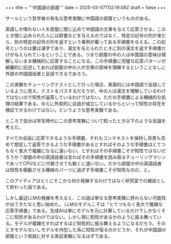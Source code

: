 +++
title = '''中国語の部屋'''
date = 2025-03-07T02:19:08Z
draft = false
+++

サールという哲学者の有名な思考実験に中国語の部屋というものがある。

英語しか喋れない人を部屋に閉じ込めて中国語の文章を与えて応答させる。このとき閉じ込められた人には辞書などを与えるのではなく、特定の記号の列が来たら、別の特定の記号の列を返すという事例が載ってある手順書を与える。この記号というのは要は漢字であり、漢文を与えられたときに別の漢文を返す手順書だけが与えられているということである。つまり部屋の中の人は中国語の意味は理解しないまま機械的に応答することになる。この手順書に完璧な応答パターンが網羅的に記述してあれば部屋の中の人が文章の意味を理解するということなしに外部の中国語話者と会話できるであろう。

この実験をチューリングテストとして行った場合、表面的には中国語で会話しているように見え、テストをパスするだろうが、中の人は漢文を理解しているわけではないので知性が返答しているわけではない。ただの手順書による機械的な処理の結果である。ゆえに外型的に会話が成立しているからといって知性の存在を検証できるわけではない。というような思考実験である。

ところで自分は学生時代にこの思考実験について知ったとき以下のような反論を考えた。

すべての会話に応答できるような手順書、それもコンテキストを保持し背景も含めて想定して返答できるような手順書があるとすればそのような手順書はとてつもなく長大で複雑になるに違いない。とすればその手順書こそが知性ではないだろうか？部屋の中の英語話者は言わばその手順書を読み取るチューリングマシンであってCPUなどに代替させても動くに違いない。だから部屋の中の英語話者は知性を駆動させる機械のパーツに過ぎず手順書こそが知性なのだ、と。

このアイディアはとくにそこから何か発展するわけではなく研究室での雑談として終わった話である。

しかし最近LLMの発展を考えると、この話は単なる思考実験に終わらない可能性が出てきたなと思い始めた。
LLMのモデルこそは「とてつもなく長大で複雑な応答手順書」である。生成AIは単にモデルを元に計算しているだけでしかなくそこに知性があるわけではない。しかし現に知性があるかのように振る舞っている。モデルが複雑化すればするほど知性的に振る舞えるようになるだろう。そのときモデルないしモデルを内包した系に知性が宿るのかどうか、それが中国語の部屋という仮説に対する実証実験になるはずである。
